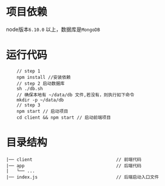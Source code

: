 # 项目依赖

node版本```6.10.0``` 以上，数据库是```MongoDB```

# 运行代码

```
    // step 1
    npm install //安装依赖
    // step 2 启动数据库
    sh ./db.sh
    // 确保本地有 ~/data/db 文件,若没有，则执行如下命令
    mkdir -p ~/data/db
    // step 3
    npm start // 启动项目
    cd client && npm start // 启动前端项目
```

# 目录结构

    |── client                                // 前端代码
    |── app                                   // 后端代码
    |   └── ...
    |── index.js                              // 后端启动入口文件




